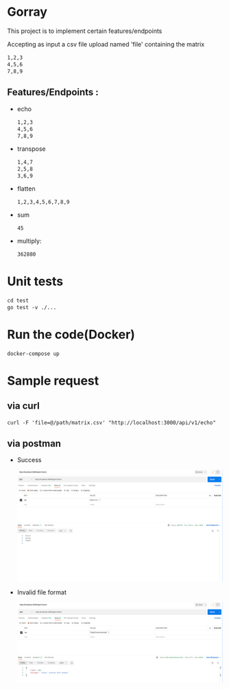# Gorray
This project is to implement certain features/endpoints

Accepting as input a csv file upload named 'file' containing the matrix
```
1,2,3
4,5,6
7,8,9
```
## Features/Endpoints :

- echo
    ```
    1,2,3
    4,5,6
    7,8,9
    ```

- transpose
    ```
    1,4,7
    2,5,8
    3,6,9
    ```

- flatten
    ```
    1,2,3,4,5,6,7,8,9
    ```
- sum
    ```
    45
    ```

- multiply: 
    ```
    362880
    ```

# Unit tests
```
cd test
go test -v ./...
```

# Run the code(Docker)
```
docker-compose up
```
# Sample request

## via curl
```
curl -F 'file=@/path/matrix.csv' "http://localhost:3000/api/v1/echo"
```

## via postman
- Success

    ![](success.png)

- Invalid file format

    ![invalid file format](error.png)